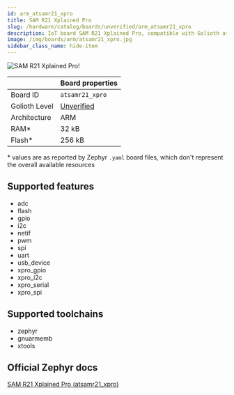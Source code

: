 ```yaml
---
id: arm_atsamr21_xpro
title: SAM R21 Xplained Pro
slug: /hardware/catalog/boards/unverified/arm_atsamr21_xpro
description: IoT board SAM R21 Xplained Pro, compatible with Golioth at unverified level.
image: /img/boards/arm/atsamr21_xpro.jpg
sidebar_class_name: hide-item
---
```


[//]: # (This is an auto-generated file, do not edit! Changes to it will be lost upon re-generation)

![SAM R21 Xplained Pro!](/img/boards/arm/atsamr21_xpro.jpg "SAM R21 Xplained Pro")

|                | Board properties     |
| -------------  | -------------------- |
| Board ID       | `atsamr21_xpro` |
| Golioth Level  | [Unverified](/hardware#unverified-boards) |
| Architecture   | ARM |
| RAM*           | 32 kB |
| Flash*         | 256 kB |

\* values are as reported by Zephyr `.yaml` board files, which don't represent the overall available resources



## Supported features

* adc
* flash
* gpio
* i2c
* netif
* pwm
* spi
* uart
* usb_device
* xpro_gpio
* xpro_i2c
* xpro_serial
* xpro_spi

## Supported toolchains

* zephyr
* gnuarmemb
* xtools

## Official Zephyr docs

[SAM R21 Xplained Pro (atsamr21_xpro)](https://docs.zephyrproject.org/latest/boards/arm/atsamr21_xpro/doc/index.html)
